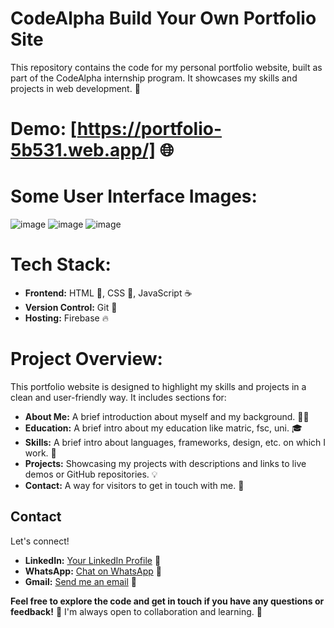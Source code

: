 # CodeAlpha Build Your Own Portfolio Site

This repository contains the code for my personal portfolio website, built as part of the CodeAlpha internship program. It showcases my skills and projects in web development.  🚀

# **Demo:** [https://portfolio-5b531.web.app/] 🌐

# **Some User Interface Images:**
![image](https://github.com/user-attachments/assets/ebf8de44-00e0-4444-9da3-b7a504cae611)
![image](https://github.com/user-attachments/assets/510f208e-ce0a-4b97-a839-1931c94c45d9)
![image](https://github.com/user-attachments/assets/286ba030-772f-473e-a997-f45fd7a674a4)

# **Tech Stack:**

* **Frontend:** HTML 🧱, CSS 🎨, JavaScript ☕
* **Version Control:** Git 🐙
* **Hosting:** Firebase 🔥

# **Project Overview:**

This portfolio website is designed to highlight my skills and projects in a clean and user-friendly way.  It includes sections for:

* **About Me:**  A brief introduction about myself and my background.  👨‍💻
* **Education:**  A brief intro about my education like matric, fsc, uni. 🎓
* **Skills:**  A brief intro about languages, frameworks, design, etc. on which I work. 💪
* **Projects:**  Showcasing my projects with descriptions and links to live demos or GitHub repositories. 💡
* **Contact:**  A way for visitors to get in touch with me. 📧

## Contact

Let's connect!

* **LinkedIn:** [Your LinkedIn Profile](https://www.linkedin.com/in/summyia-fatima-274787311/) 🔗
* **WhatsApp:** [Chat on WhatsApp]([https://wa.me/your_phone_number](https://api.whatsapp.com/message/4EISLMWQEEP5H1?autoload=1&app_absent=0)) 💬 
* **Gmail:** [Send me an email](summyiawork@gmail.com) 📧



**Feel free to explore the code and get in touch if you have any questions or feedback!**  💬  I'm always open to collaboration and learning.  🤝
